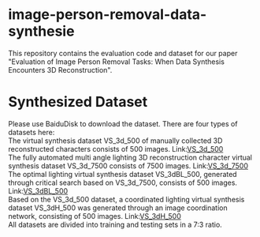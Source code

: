 # image-person-removal-data-synthesie
This repository contains the evaluation code and dataset for our paper "Evaluation of Image Person Removal Tasks: When Data Synthesis Encounters 3D Reconstruction".

# Synthesized Dataset
Please use BaiduDisk to download the dataset. There are four types of datasets here:\
The virtual synthesis dataset VS_3d_500 of manually collected 3D reconstructed characters consists of 500 images. Link:[VS_3d_500](https://pan.baidu.com/s/1x-aiuX5OS-nKZXCECqNRVw?pwd=je92)\
The fully automated multi angle lighting 3D reconstruction character virtual synthesis dataset VS_3d_7500 consists of 7500 images. Link:[VS_3d_7500](https://pan.baidu.com/s/1bkHJarOqNm1LlZfZ7TKUZw?pwd=tf4k)\
The optimal lighting virtual synthesis dataset VS_3dBL_500, generated through critical search based on VS_3d_7500, consists of 500 images. Link:[VS_3dBL_500](https://pan.baidu.com/s/1zop6WjKXx37bYAVD-oZnZA?pwd=j1cj)\
Based on the VS_3d_500 dataset, a coordinated lighting virtual synthesis dataset VS_3dH_500 was generated through an image coordination network, consisting of 500 images. Link:[VS_3dH_500](https://pan.baidu.com/s/1-cLuTHrH_TmHbvSTgSVAsQ?pwd=dwv7)\
All datasets are divided into training and testing sets in a 7:3 ratio.
